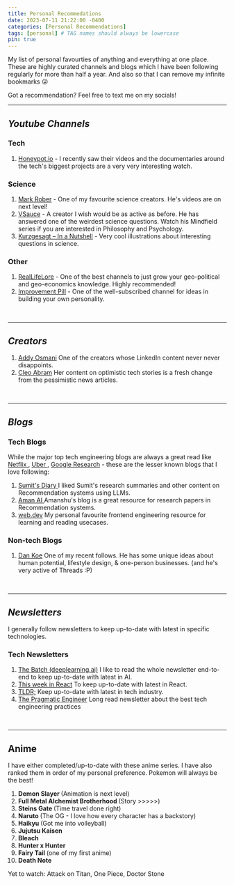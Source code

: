 ```yaml
---
title: Personal Recommedations
date: 2023-07-11 21:22:00 -0400
categories: [Personal Recommendations]
tags: [personal] # TAG names should always be lowercase
pin: true
---
```


My list of personal favourties of anything and everything at one place. These are highly curated channels and blogs which I have been following regularly for more than half a year. And also so that I can remove my infinite bookmarks 😛

Got a recommendation? Feel free to text me on my socials!
<br/>
<hr/>

## <b><i>Youtube Channels</i></b>
### Tech

1. <a href="https://www.youtube.com/@Honeypotio" target="_blank">Honeypot.io</a> - I recently saw their videos and the documentaries around the tech's biggest projects are a very very interesting watch.

### Science
1. <a href="https://www.youtube.com/@MarkRober" target="_blank">Mark Rober</a> - One of my favourite science creators. He's videos are on next level!
2. <a href="https://www.youtube.com/@Vsauce" target="_blank">VSauce</a> - A creator I wish would be as active as before. He has answered one of the weirdest science questions. Watch his Mindfield series if you are interested in Philosophy and Psychology. 
3. <a href="https://www.youtube.com/@kurzgesagt" target="_blank">Kurzgesagt – In a Nutshell</a> - Very cool illustrations about interesting questions in science.

### Other

1. <a href="https://www.youtube.com/@RealLifeLore" target="_blank">RealLifeLore</a> - One of the best channels to just grow your geo-political and geo-economics knowledge. Highly recommended!
2. <a href="https://www.youtube.com/@ImprovementPill" target="_blank">Improvement Pill</a> - One of the well-subscribed channel for ideas in building your own personality.
<br/>
<hr/>

## <b><i>Creators</i></b>
1. <a href="https://www.linkedin.com/in/addyosmani/" target="_blank">Addy Osmani</a> One of the creators whose LinkedIn content never never disappoints.
2. <a href="https://www.youtube.com/@CleoAbram/" target="_blank">Cleo Abram</a> Her content on optimistic tech stories is a fresh change from the pessimistic news articles.
<br/>
<hr/>

## <b><i>Blogs</i></b>

### Tech Blogs
While the major top tech engineering blogs are always a great read like <a href="https://netflixtechblog.com/?gi=96c0220700d2" target="_blank">Netflix </a>, <a href="https://www.uber.com/blog/" target="_blank">Uber </a>, <a href="https://ai.googleblog.com/" target="_blank">Google Research</a> - these are the lesser known blogs that I love following:

1. <a href="https://blog.reachsumit.com/" target="_blank">Sumit's Diary </a> I liked Sumit's research summaries and other content on Recommendation systems using LLMs.
2. <a href="https://aman.ai/recsys/papers/" target="_blank">Aman AI </a> Amanshu's blog is a great resource for research papers in Recommendation systems.
3. <a href="https://web.dev/" target="_blank">web.dev</a> My personal favourite frontend engineering resource for learning and reading usecases.

### Non-tech Blogs

1. <a href="https://thedankoe.com/blog/" target="_blank">Dan Koe</a> One of my recent follows. He has some unique ideas about human potential, lifestyle design, & one-person businesses. (and he's very active of Threads :P)
<br/>
<hr/>

## <b><i>Newsletters</i></b>
I generally follow newsletters to keep up-to-date with latest in specific technologies.

### Tech Newsletters
1. <a href="https://www.deeplearning.ai/the-batch/" target="_blank">The Batch (deeplearning.ai)</a> I like to read the whole newsletter end-to-end to keep up-to-date with latest in AI.
2. <a href="https://thisweekinreact.com/" target="_blank">This week in React</a> To keep up-to-date with latest in React.
3. <a href="https://tldr.tech/tech/archives" target="_blank">TLDR;</a> Keep up-to-date with latest in tech industry.
4. <a href="https://newsletter.pragmaticengineer.com/" target="_blank">The Pragmatic Engineer</a> Long read newsletter about the best tech engineering practices
<br/>
<hr/>

## Anime

I have either completed/up-to-date with these anime series. I have also ranked them in order of my personal preference. Pokemon will always be the best!

1. <strong>Demon Slayer </strong>(Animation is next level)
2. <strong>Full Metal Alchemist Brotherhood </strong>(Story >>>>>)
3. <strong>Steins Gate </strong>(Time travel done right)
4. <strong>Naruto </strong>(The OG - I love how every character has a backstory)
5. <strong>Haikyu </strong>(Got me into volleyball)
6. <strong>Jujutsu Kaisen </strong>
7. <strong>Bleach </strong>
8. <strong>Hunter x Hunter </strong>
9. <strong>Fairy Tail </strong>(one of my first anime)
10. <strong>Death Note </strong>

Yet to watch: Attack on Titan, One Piece, Doctor Stone

